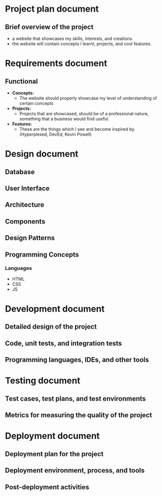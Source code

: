 # **Project plan document**

## Brief overview of the project

- a website that showcases my skills, interests, and creations.
- the website will contain concepts I learnt, projects, and cool features.

# **Requirements document**

## Functional

- **Concepts:**
    - The website should properly showcase my level of understanding of certain concepts
- **Projects:**
    - Projects that are showcased, should be of a professional nature, something that a business would find useful.
- **Features:**
    - These are the things which I see and become inspired by. (Hyperplexed, DevEd, Kevin Powell)

# **Design document**

## Database

## User Interface

## Architecture

## Components

## Design Patterns

## Programming Concepts

### Languages

- HTML
- CSS
- JS

# **Development document**

## Detailed design of the project

## Code, unit tests, and integration tests

## Programming languages, IDEs, and other tools

# **Testing document**

## Test cases, test plans, and test environments

## Metrics for measuring the quality of the project

# **Deployment document**

## Deployment plan for the project

## Deployment environment, process, and tools

## Post-deployment activities
